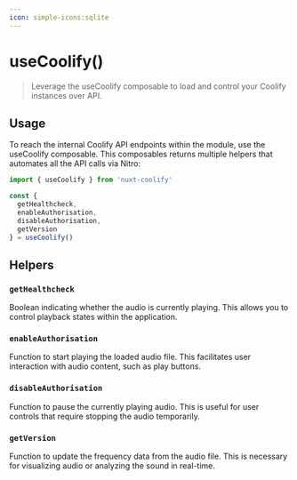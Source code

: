 ```yaml
---
icon: simple-icons:sqlite
---
```


# useCoolify()

> Leverage the useCoolify composable to load and control your Coolify instances over API.

<!-- :read-more{to=""} -->

## Usage

To reach the internal Coolify API endpoints within the module, use the useCoolify composable. 
This composables returns multiple helpers that automates all the API calls via Nitro:

```js
import { useCoolify } from 'nuxt-coolify'

const { 
  getHealthcheck,
  enableAuthorisation,
  disableAuthorisation,
  getVersion
} = useCoolify()
```

## Helpers

### `getHealthcheck`

Boolean indicating whether the audio is currently playing. This allows you to control playback states within the application.

### `enableAuthorisation`

Function to start playing the loaded audio file. This facilitates user interaction with audio content, such as play buttons.

### `disableAuthorisation`

Function to pause the currently playing audio. This is useful for user controls that require stopping the audio temporarily.

### `getVersion`

Function to update the frequency data from the audio file. This is necessary for visualizing audio or analyzing the sound in real-time.
